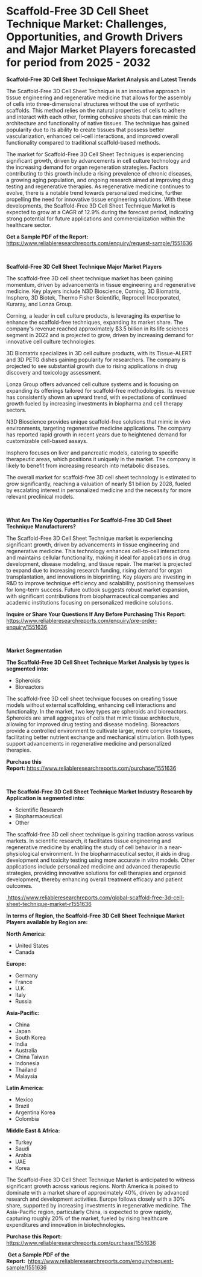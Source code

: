 <p><h1>Scaffold-Free 3D Cell Sheet Technique Market: Challenges, Opportunities, and Growth Drivers and Major Market Players forecasted for period from 2025 - 2032</h1></p><p><strong>Scaffold-Free 3D Cell Sheet Technique Market Analysis and Latest Trends</strong></p>
<p><p>The Scaffold-Free 3D Cell Sheet Technique is an innovative approach in tissue engineering and regenerative medicine that allows for the assembly of cells into three-dimensional structures without the use of synthetic scaffolds. This method relies on the natural properties of cells to adhere and interact with each other, forming cohesive sheets that can mimic the architecture and functionality of native tissues. The technique has gained popularity due to its ability to create tissues that possess better vascularization, enhanced cell-cell interactions, and improved overall functionality compared to traditional scaffold-based methods.</p><p>The market for Scaffold-Free 3D Cell Sheet Techniques is experiencing significant growth, driven by advancements in cell culture technology and the increasing demand for organ regeneration strategies. Factors contributing to this growth include a rising prevalence of chronic diseases, a growing aging population, and ongoing research aimed at improving drug testing and regenerative therapies. As regenerative medicine continues to evolve, there is a notable trend towards personalized medicine, further propelling the need for innovative tissue engineering solutions. With these developments, the Scaffold-Free 3D Cell Sheet Technique Market is expected to grow at a CAGR of 12.9% during the forecast period, indicating strong potential for future applications and commercialization within the healthcare sector.</p></p>
<p><strong>Get a Sample PDF of the Report:&nbsp;</strong> <a href="https://www.reliableresearchreports.com/enquiry/request-sample/1551636?utm_campaign=2809&utm_medium=2&utm_source=Github&utm_content=ia&utm_term=14042025&utm_id=scaffold-free-3d-cell-sheet-technique">https://www.reliableresearchreports.com/enquiry/request-sample/1551636</a></p>
<p>&nbsp;</p>
<p><strong>Scaffold-Free 3D Cell Sheet Technique Major Market Players</strong></p>
<p><p>The scaffold-free 3D cell sheet technique market has been gaining momentum, driven by advancements in tissue engineering and regenerative medicine. Key players include N3D Bioscience, Corning, 3D Biomatrix, Insphero, 3D Biotek, Thermo Fisher Scientific, Reprocell Incorporated, Kuraray, and Lonza Group.</p><p>Corning, a leader in cell culture products, is leveraging its expertise to enhance the scaffold-free techniques, expanding its market share. The company's revenue reached approximately $3.5 billion in its life sciences segment in 2022 and is projected to grow, driven by increasing demand for innovative cell culture technologies.</p><p>3D Biomatrix specializes in 3D cell culture products, with its Tissue-ALERT and 3D PETG dishes gaining popularity for researchers. The company is projected to see substantial growth due to rising applications in drug discovery and toxicology assessment.</p><p>Lonza Group offers advanced cell culture systems and is focusing on expanding its offerings tailored for scaffold-free methodologies. Its revenue has consistently shown an upward trend, with expectations of continued growth fueled by increasing investments in biopharma and cell therapy sectors.</p><p>N3D Bioscience provides unique scaffold-free solutions that mimic in vivo environments, targeting regenerative medicine applications. The company has reported rapid growth in recent years due to heightened demand for customizable cell-based assays.</p><p>Insphero focuses on liver and pancreatic models, catering to specific therapeutic areas, which positions it uniquely in the market. The company is likely to benefit from increasing research into metabolic diseases.</p><p>The overall market for scaffold-free 3D cell sheet technology is estimated to grow significantly, reaching a valuation of nearly $1 billion by 2028, fueled by escalating interest in personalized medicine and the necessity for more relevant preclinical models.</p></p>
<p>&nbsp;</p>
<p><strong>What Are The Key Opportunities For Scaffold-Free 3D Cell Sheet Technique Manufacturers?</strong></p>
<p><p>The Scaffold-Free 3D Cell Sheet Technique market is experiencing significant growth, driven by advancements in tissue engineering and regenerative medicine. This technology enhances cell-to-cell interactions and maintains cellular functionality, making it ideal for applications in drug development, disease modeling, and tissue repair. The market is projected to expand due to increasing research funding, rising demand for organ transplantation, and innovations in bioprinting. Key players are investing in R&D to improve technique efficiency and scalability, positioning themselves for long-term success. Future outlook suggests robust market expansion, with significant contributions from biopharmaceutical companies and academic institutions focusing on personalized medicine solutions.</p></p>
<p><strong>Inquire or Share Your Questions If Any Before Purchasing This Report:</strong> <a href="https://www.reliableresearchreports.com/enquiry/pre-order-enquiry/1551636?utm_campaign=2809&utm_medium=2&utm_source=Github&utm_content=ia&utm_term=14042025&utm_id=scaffold-free-3d-cell-sheet-technique">https://www.reliableresearchreports.com/enquiry/pre-order-enquiry/1551636</a></p>
<p>&nbsp;</p>
<p><strong>Market Segmentation</strong></p>
<p><strong>The Scaffold-Free 3D Cell Sheet Technique Market Analysis by types is segmented into:</strong></p>
<p><ul><li>Spheroids</li><li>Bioreactors</li></ul></p>
<p><p>The scaffold-free 3D cell sheet technique focuses on creating tissue models without external scaffolding, enhancing cell interactions and functionality. In the market, two key types are spheroids and bioreactors. Spheroids are small aggregates of cells that mimic tissue architecture, allowing for improved drug testing and disease modeling. Bioreactors provide a controlled environment to cultivate larger, more complex tissues, facilitating better nutrient exchange and mechanical stimulation. Both types support advancements in regenerative medicine and personalized therapies.</p></p>
<p><strong>Purchase this Report:&nbsp;</strong><a href="https://www.reliableresearchreports.com/purchase/1551636?utm_campaign=2809&utm_medium=2&utm_source=Github&utm_content=ia&utm_term=14042025&utm_id=scaffold-free-3d-cell-sheet-technique">https://www.reliableresearchreports.com/purchase/1551636</a></p>
<p>&nbsp;</p>
<p><strong>The Scaffold-Free 3D Cell Sheet Technique Market Industry Research by Application is segmented into:</strong></p>
<p><ul><li>Scientific Research</li><li>Biopharmaceutical</li><li>Other</li></ul></p>
<p><p>The scaffold-free 3D cell sheet technique is gaining traction across various markets. In scientific research, it facilitates tissue engineering and regenerative medicine by enabling the study of cell behavior in a near-physiological environment. In the biopharmaceutical sector, it aids in drug development and toxicity testing using more accurate in vitro models. Other applications include personalized medicine and advanced therapeutic strategies, providing innovative solutions for cell therapies and organoid development, thereby enhancing overall treatment efficacy and patient outcomes.</p></p>
<p><a href="https://www.reliableresearchreports.com/global-scaffold-free-3d-cell-sheet-technique-market-r1551636?utm_campaign=2809&utm_medium=2&utm_source=Github&utm_content=ia&utm_term=14042025&utm_id=scaffold-free-3d-cell-sheet-technique">&nbsp;https://www.reliableresearchreports.com/global-scaffold-free-3d-cell-sheet-technique-market-r1551636</a></p>
<p><strong>In terms of Region, the Scaffold-Free 3D Cell Sheet Technique Market Players available by Region are:</strong></p>
<p>
    <p> <strong> North America: </strong>
        <ul>
            <li>United States</li>
            <li>Canada</li>
        </ul>
        </p> 
    <p> <strong> Europe: </strong>
        <ul>
            <li>Germany</li>
            <li>France</li>
            <li>U.K.</li>
            <li>Italy</li>
            <li>Russia</li>
        </ul>
        </p> 
    <p> <strong> Asia-Pacific: </strong>
        <ul>
            <li>China</li>
            <li>Japan</li>
            <li>South Korea</li>
            <li>India</li>
            <li>Australia</li>
            <li>China Taiwan</li>
            <li>Indonesia</li>
            <li>Thailand</li>
            <li>Malaysia</li>
        </ul>
        </p> 
    <p> <strong> Latin America: </strong>
        <ul>
            <li>Mexico</li>
            <li>Brazil</li>
            <li>Argentina Korea</li>
            <li>Colombia</li>
        </ul>
        </p> 
    <p> <strong> Middle East & Africa: </strong>
        <ul>
            <li>Turkey</li>
            <li>Saudi</li>
            <li>Arabia</li>
            <li>UAE</li>
            <li>Korea</li>
        </ul>
    </p>
    </p>
<p><p>The Scaffold-Free 3D Cell Sheet Technique Market is anticipated to witness significant growth across various regions. North America is poised to dominate with a market share of approximately 40%, driven by advanced research and development activities. Europe follows closely with a 30% share, supported by increasing investments in regenerative medicine. The Asia-Pacific region, particularly China, is expected to grow rapidly, capturing roughly 20% of the market, fueled by rising healthcare expenditures and innovation in biotechnologies.</p></p>
<p><strong>Purchase this Report: </strong><a href="https://www.reliableresearchreports.com/purchase/1551636?utm_campaign=2809&utm_medium=2&utm_source=Github&utm_content=ia&utm_term=14042025&utm_id=scaffold-free-3d-cell-sheet-technique">https://www.reliableresearchreports.com/purchase/1551636</a></p>
<p>&nbsp;<strong>Get a Sample PDF of the Report:&nbsp;&nbsp;</strong><a href="https://www.reliableresearchreports.com/enquiry/request-sample/1551636?utm_campaign=2809&utm_medium=2&utm_source=Github&utm_content=ia&utm_term=14042025&utm_id=scaffold-free-3d-cell-sheet-technique">https://www.reliableresearchreports.com/enquiry/request-sample/1551636</a></p>
<p><strong></strong></p>
<p><p></p><p></p><p></p></p>